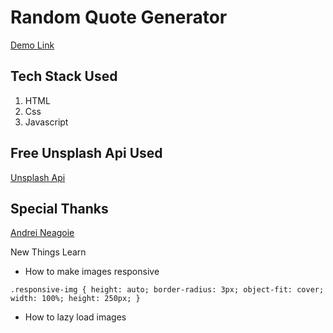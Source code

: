 # Random Quote Generator
[Demo Link](https://shubham441996.github.io/infinity-scroll-photos/)

## Tech Stack Used

1. HTML
2. Css
3. Javascript

## Free Unsplash Api Used

[Unsplash Api](https://api.unsplash.com/photos/random)

## Special Thanks

[Andrei Neagoie](https://twitter.com/andreineagoie?lang=en)

New Things Learn

- How to make images responsive

`.responsive-img {
  height: auto;
  border-radius: 3px;
  object-fit: cover;
  width: 100%;
  height: 250px;
}`

- How to lazy load images
